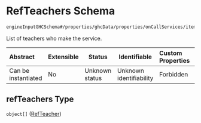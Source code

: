 # RefTeachers Schema

```txt
engineInputGHCSchema#/properties/ghcData/properties/onCallServices/items/properties/refTeachers
```

List of teachers who make the service.


| Abstract            | Extensible | Status         | Identifiable            | Custom Properties | Additional Properties | Access Restrictions | Defined In                                                         |
| :------------------ | ---------- | -------------- | ----------------------- | :---------------- | --------------------- | ------------------- | ------------------------------------------------------------------ |
| Can be instantiated | No         | Unknown status | Unknown identifiability | Forbidden         | Allowed               | none                | [ghc.schema.json\*](../out/ghc.schema.json "open original schema") |

## refTeachers Type

`object[]` ([RefTeacher](ghc-properties-ghcdata-properties-oncallservices-oncallservice-properties-refteachers-refteacher.md))
